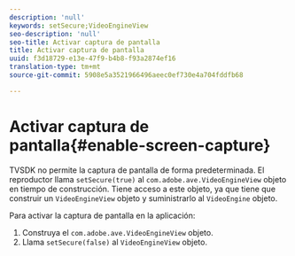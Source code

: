 ```yaml
---
description: 'null'
keywords: setSecure;VideoEngineView
seo-description: 'null'
seo-title: Activar captura de pantalla
title: Activar captura de pantalla
uuid: f3d18729-e13e-47f9-b4b8-f93a2874ef16
translation-type: tm+mt
source-git-commit: 5908e5a3521966496aeec0ef730e4a704fddfb68

---
```



# Activar captura de pantalla{#enable-screen-capture}

TVSDK no permite la captura de pantalla de forma predeterminada. El reproductor llama `setSecure(true)` al `com.adobe.ave.VideoEngineView` objeto en tiempo de construcción. Tiene acceso a este objeto, ya que tiene que construir un `VideoEngineView` objeto y suministrarlo al `VideoEngine` objeto.

Para activar la captura de pantalla en la aplicación:

1. Construya el `com.adobe.ave.VideoEngineView` objeto.
1. Llama `setSecure(false)` al `VideoEngineView` objeto.
